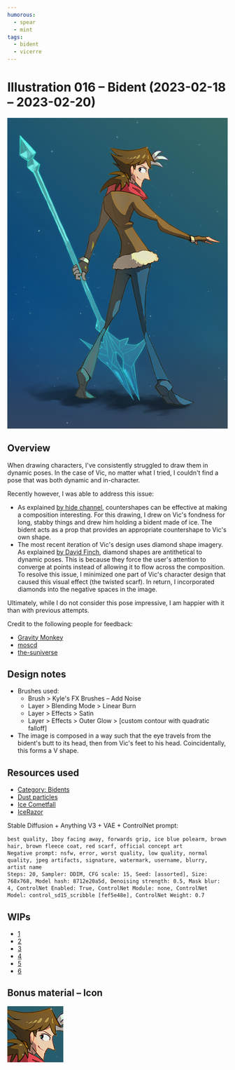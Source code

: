 ```yaml
---
humorous:
  - spear
  - mint
tags:
  - bident
  - vicerre
---
```


# Illustration 016 – Bident (2023-02-18 – 2023-02-20)

<img src="assets/2023-02-18_image-058.png">

## Overview

When drawing characters, I've consistently struggled to draw them in dynamic poses. In the case of Vic, no matter what I tried, I couldn't find a pose that was both dynamic and in-character.

Recently however, I was able to address this issue:

- As explained [by hide channel](https://www.youtube.com/watch?v=WC849fT8xUk), countershapes can be effective at making a composition interesting. For this drawing, I drew on Vic's fondness for long, stabby things and drew him holding a bident made of ice. The bident acts as a prop that provides an appropriate countershape to Vic's own shape.
- The most recent iteration of Vic's design uses diamond shape imagery. As explained [by David Finch](https://www.youtube.com/watch?v=t-crXRMju-Y), diamond shapes are antithetical to dynamic poses. This is because they force the user's attention to converge at points instead of allowing it to flow across the composition. To resolve this issue, I minimized one part of Vic's character design that caused this visual effect (the twisted scarf). In return, I incorporated diamonds into the negative spaces in the image.

Ultimately, while I do not consider this pose impressive, I am happier with it than with previous attempts.

Credit to the following people for feedback:

- [Gravity Monkey](https://twitter.com/GravityMonkey1)
- [moscd](https://moscd.tumblr.com/)
- [the-suniverse](https://www.tumblr.com/the-suniverse)

## Design notes

- Brushes used:
  - Brush > Kyle's FX Brushes – Add Noise
  - Layer > Blending Mode > Linear Burn
  - Layer > Effects > Satin
  - Layer > Effects > Outer Glow > [custom contour with quadratic falloff]
- The image is composed in a way such that the eye travels from the bident's butt to its head, then from Vic's feet to his head. Coincidentally, this forms a V shape.

## Resources used

- [Category: Bidents](https://commons.wikimedia.org/wiki/Category:Bidents)
- [Dust particles](https://www.deviantart.com/wertyfy2/art/853806907)
- [Ice Cometfall](https://forums2.battleon.com/f/tm.asp?m=22308524)
- [IceRazor](https://forums2.battleon.com/f/tm.asp?m=183016)

Stable Diffusion + Anything V3 + VAE + ControlNet prompt:

```
best quality, 1boy facing away, forwards grip, ice blue polearm, brown hair, brown fleece coat, red scarf, official concept art
Negative prompt: nsfw, error, worst quality, low quality, normal quality, jpeg artifacts, signature, watermark, username, blurry, artist name
Steps: 20, Sampler: DDIM, CFG scale: 15, Seed: [assorted], Size: 768x768, Model hash: 8712e20a5d, Denoising strength: 0.5, Mask blur: 4, ControlNet Enabled: True, ControlNet Module: none, ControlNet Model: control_sd15_scribble [fef5e48e], ControlNet Weight: 0.7
```

## WIPs

- [1](https://cdn.discordapp.com/attachments/1020875112045613217/1076641562437615758/image.png)
- [2](https://cdn.discordapp.com/attachments/1020875112045613217/1076717080688214056/image.png)
- [3](https://cdn.discordapp.com/attachments/1020875112045613217/1076984147026923580/image.png)
- [4](https://cdn.discordapp.com/attachments/1020875112045613217/1077045594129969223/image.png)
- [5](https://cdn.discordapp.com/attachments/1031694106717589544/1077340300948815883/image.png)
- [6](https://cdn.discordapp.com/attachments/1020875112045613217/1077364103393321121/tmp2.png)

## Bonus material – Icon

<img src="assets/2023-02-18_image-057.png">
